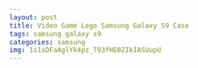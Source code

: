 ```yaml
---
layout: post
title: Video Game Lego Samsung Galaxy S9 Case
tags: samsung galaxy s9
categories: samsung
img: 1s1sDFaAglYk4pz_T93fHE0ZIkIASUupU
---
```

